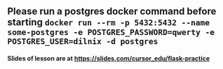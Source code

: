 ## Please run a postgres docker command before starting `docker run --rm -p 5432:5432 --name some-postgres -e POSTGRES_PASSWORD=qwerty -e POSTGRES_USER=dilnix -d postgres`

#### Slides of lesson are at https://slides.com/cursor_edu/flask-practice
